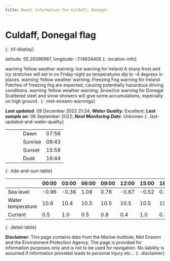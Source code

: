 ```yaml
---
title: Beach information for Culdaff, Donegal
---
```

# Culdaff, Donegal <span class="material-icons blue-flag" alt="This a Blue Flag beach">flag</span>
{: .h1-display}

latitude: 55.29396987, longitude: -7.14634405
{: .location-info}

<span class="material-icons yellow-warning">warning</span>&nbsp;Yellow weather warning: Ice warning for Ireland A sharp frost and icy stretches will set in on Friday night as temperatures dip to -4 degrees in places.&nbsp;<span class="material-icons yellow-warning">warning</span>&nbsp;Yellow weather warning: Freezing Fog warning for Ireland Patches of freezing fog are expected, causing potentially hazardous driving conditions.&nbsp;<span class="material-icons yellow-warning">warning</span>&nbsp;Yellow weather warning: Snow/Ice warning for Donegal Scattered sleet and snow showers will give some accumulations, especially on high ground.&nbsp;
{: .met-eireann-warnings}

___Last updated___: 09 December 2022 21:24; ___Water Quality___: Excellent;
___Last sample on___: 06 September 2022; ___Next Monitoring Date___: Unknown
{: .last-updated-and-water-quality}

|   |   |   |   |   |
|---|---|---|---|---|
|   |   |   | Dawn  | 07:56 |
|   |   |   | Sunrise  | 08:43 |
|   |   |   | Sunset  | 15:58 |
|   |   |   | Dusk  | 16:44 |
{: .tide-and-sun-table}

<div></div>

| | 00:00 | 03:00 | 06:00 | 09:00 | 12:00 | 15:00 | 18:00 | 21:00 |
|---|---|---|---|---|---|---|---|---|
| Sea level | -0.96 | -0.36 | 1.09 | 0.76| -0.67 | -0.52 | 0.72 | 0.53 |
| Water temperature | 10.6 | 10.4 | 10.5 | 10.5 | 10.5 | 10.5 | 10.4 | 10.5 |
| Current | 0.5 | 1.0 | 0.5 | 0.8 | 0.4| 1.0 | 0.2 | 0.9 |
{: .detail-table}

__Disclaimer__: This page contains data from the Marine Institute,
Met Eireann and the Environment Protection Agency. The page is provided for
information purposes only and is not to be used for navigation. No liability
is assumed if information provided leads to personal injury etc...
{: .disclaimer}